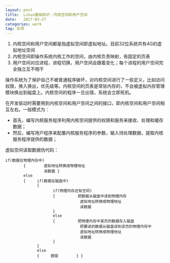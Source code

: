 ```yaml
---
layout: post
title:  Linux基础知识：内核空间和用户空间
date:   2017-03-27
categories: work
tag: 杂项
---
```

 
 
1. 内核空间和用户空间都是指虚拟空间即虚拟地址。目前32位系统共有4G的虚拟地址空间
2. 内核空间即操作系统内核工作的空间，由内核负责映射，有固定的页表
3. 用户空间对应进程，进程切换，用户空间会跟着变化；每个进程的用户空间完全独立互不相干
 


操作系统为了保护自己不被普通程序破坏，对内核空间进行了一些定义，比如访问权限，换入换出，优先级等。内核空间的页表是常驻内存的，不会被虚拟内存管理模块换出到磁盘上。内核空间的程序一旦出错，系统会立即死机。

在开发驱动时需要用到内核空间和用户空间之间的接口，即内核空间和用户空间相互左右。一般模式为：<br/>
- 首先，编写内核服务程序利用内核空间提供的权限和服务来接收、处理和缓存数据；
- 然后，编写用户程序来配置内核服务程序的参数，输入待处理数据，提取内核服务程序提供的数据；


虚拟空间读取数据伪代码：
	
	if(数据在物理内存中) 
	        {        虚拟地址转换成物理地址 
	                 读数据 } 
	        else 
	        {     if(数据在磁盘中) 
	              { 
	                     if(物理内存还有空闲) 
	                     {          把数据从磁盘中读到物理内存 
	                                 虚拟地址转换成物理地址 
	                                 读数据 
	                     } 
	                     else 
	                     {          把物理内存中某页的数据存入磁盘 
	                                 把要读的数据从磁盘读到该页的物理内存中 
	                                 虚拟地址转换成物理地址 
	                                 读数据 
	                     } 
	              } 
	              else 
	              {     报错        } }
	
	    